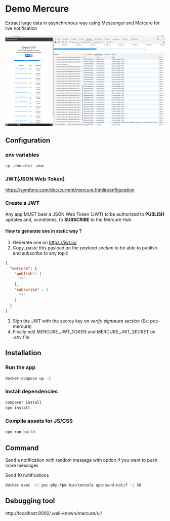 # Demo Mercure

Extract large data in asynchronous way using Messenger and Mercure for live notification

![Screenshoot](doc/demo_mercure.png)

## Configuration

### env variables
```bash
cp .env.dist .env
```

### JWT(JSON Web Token)
https://symfony.com/doc/current/mercure.html#configuration

### Create a JWT

Any app MUST bear a JSON Web Token (JWT) to be authorized to **PUBLISH** updates and, sometimes, to **SUBSCRIBE** to the Mercure Hub

#### How to generate one in static way ?

1. Generate one on https://jwt.io/
2. Copy, paste this payload on the *payload section* to be able to publish and subscribe to any topic

```json
{
  "mercure": {
    "publish": [
      "*"
    ], 
    "subscribe" : [
      "*"
    ]
  }
}
```

3. Sign the JWT with the secrey key on *verify signature section* (Ex: poc-mercure)
4. Finally edit MERCURE_JWT_TOKEN and MERCURE_JWT_SECRET on .env file

## Installation

### Run the app
```bash
docker-compose up -d
```

### Install dependencies
```bash
composer install
npm install
```

### Compile assets for JS/CSS
```bash
npm run build
```

## Command

Send a notification with random message with option if you want to push more messages

Send 10 notifications
```bash
docker exec -it poc-php-fpm bin/console app:send-notif -i 50
```

## Debugging tool

http://localhost:9000/.well-known/mercure/ui/